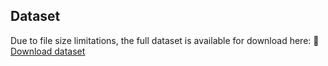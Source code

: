 ## Dataset
Due to file size limitations, the full dataset is available for download here:
🔗 [Download dataset]([https://drive.google.com/your-dataset-link](https://drive.google.com/file/d/14Fi_1BNV6FBGoqdQG85Mxleh6aKjvkzj/view?usp=sharing))
